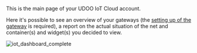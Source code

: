 This is the main page of your UDOO IoT Cloud account.

Here it's possible to see an overview of your gateways (the [setting up of the gateway](!Client_Setup/Register_the_Client_into_the_UDOO_IoT_Cloud_Server) is required), a report on the actual situation of the net and container(s) and widget(s) you decided to view.

<img src="../img/14_iot_dashboard_complete.png" alt="iot_dashboard_complete" class="img-responsive" >
